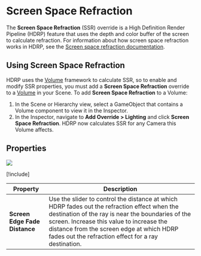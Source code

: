 # Screen Space Refraction

The **Screen Space Refraction** (SSR) override is a High Definition Render Pipeline (HDRP) feature that uses the depth and color buffer of the screen to calculate  refraction. For information about how screen space refraction works in HDRP, see the [Screen space refraction documentation](Refraction-in-HDRP.html#ScreenSpaceRefraction).

## Using Screen Space Refraction

HDRP uses the [Volume](Volumes.html) framework to calculate SSR, so to enable and modify SSR properties, you must add a **Screen Space Refraction** override to a [Volume](Volumes.html) in your Scene. To add **Screen Space Refraction** to a Volume:

1. In the Scene or Hierarchy view, select a GameObject that contains a Volume component to view it in the Inspector.
2. In the Inspector, navigate to **Add Override > Lighting** and click **Screen Space Refraction**. 
   HDRP now calculates SSR for any Camera this Volume affects.

## Properties

![](Images/Override-ScreenSpaceRefraction1.png)

[!include[](snippets/Volume-Override-Enable-Properties.md)]

| **Property**                  | **Description**                                              |
| ----------------------------- | ------------------------------------------------------------ |
| **Screen Edge Fade Distance** | Use the slider to control the distance at which HDRP fades out the refraction effect when the destination of the ray is near the boundaries of the screen. Increase this value to increase the distance from the screen edge at which HDRP fades out the refraction effect for a ray destination. |